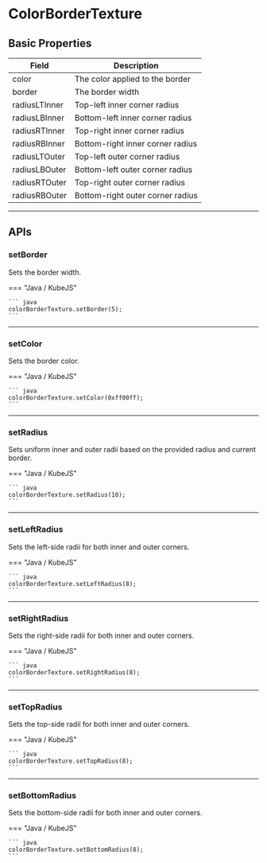 # ColorBorderTexture

## Basic Properties

| Field          | Description                                        |
|----------------|----------------------------------------------------|
| color          | The color applied to the border                    |
| border         | The border width                                   |
| radiusLTInner  | Top-left inner corner radius                       |
| radiusLBInner  | Bottom-left inner corner radius                    |
| radiusRTInner  | Top-right inner corner radius                      |
| radiusRBInner  | Bottom-right inner corner radius                   |
| radiusLTOuter  | Top-left outer corner radius                       |
| radiusLBOuter  | Bottom-left outer corner radius                    |
| radiusRTOuter  | Top-right outer corner radius                      |
| radiusRBOuter  | Bottom-right outer corner radius                   |

---

## APIs

### setBorder

Sets the border width.

=== "Java / KubeJS"

    ``` java
    colorBorderTexture.setBorder(5);
    ```

---

### setColor

Sets the border color.

=== "Java / KubeJS"

    ``` java
    colorBorderTexture.setColor(0xff00ff);
    ```

---

### setRadius

Sets uniform inner and outer radii based on the provided radius and current border.

=== "Java / KubeJS"

    ``` java
    colorBorderTexture.setRadius(10);
    ```

---

### setLeftRadius

Sets the left-side radii for both inner and outer corners.

=== "Java / KubeJS"

    ``` java
    colorBorderTexture.setLeftRadius(8);
    ```

---

### setRightRadius

Sets the right-side radii for both inner and outer corners.

=== "Java / KubeJS"

    ``` java
    colorBorderTexture.setRightRadius(8);
    ```

---

### setTopRadius

Sets the top-side radii for both inner and outer corners.

=== "Java / KubeJS"

    ``` java
    colorBorderTexture.setTopRadius(8);
    ```

---

### setBottomRadius

Sets the bottom-side radii for both inner and outer corners.

=== "Java / KubeJS"

    ``` java
    colorBorderTexture.setBottomRadius(8);
    ```